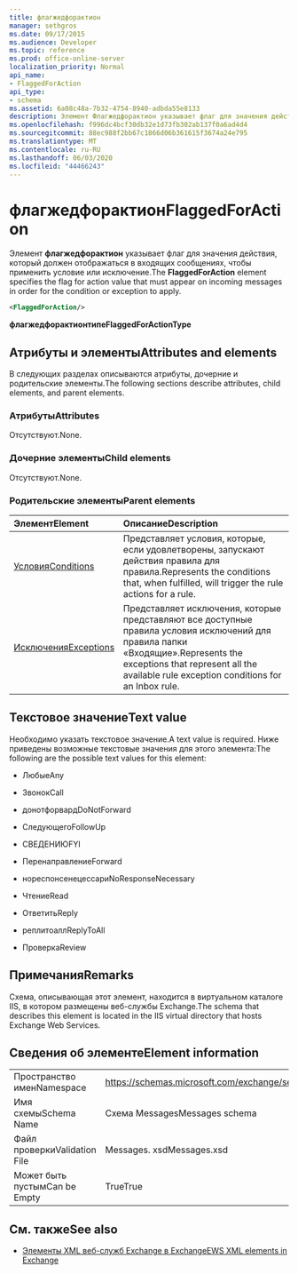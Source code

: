 ```yaml
---
title: флагжедфорактион
manager: sethgros
ms.date: 09/17/2015
ms.audience: Developer
ms.topic: reference
ms.prod: office-online-server
localization_priority: Normal
api_name:
- FlaggedForAction
api_type:
- schema
ms.assetid: 6a08c48a-7b32-4754-8940-adbda55e8133
description: Элемент Флагжедфорактион указывает флаг для значения действия, который должен отображаться в входящих сообщениях, чтобы применить условие или исключение.
ms.openlocfilehash: f996dc4bcf30db32e1d73fb302ab137f0a6ad4d4
ms.sourcegitcommit: 88ec988f2bb67c1866d06b361615f3674a24e795
ms.translationtype: MT
ms.contentlocale: ru-RU
ms.lasthandoff: 06/03/2020
ms.locfileid: "44466243"
---
```

# <a name="flaggedforaction"></a><span data-ttu-id="07b6d-103">флагжедфорактион</span><span class="sxs-lookup"><span data-stu-id="07b6d-103">FlaggedForAction</span></span>

<span data-ttu-id="07b6d-104">Элемент **флагжедфорактион** указывает флаг для значения действия, который должен отображаться в входящих сообщениях, чтобы применить условие или исключение.</span><span class="sxs-lookup"><span data-stu-id="07b6d-104">The **FlaggedForAction** element specifies the flag for action value that must appear on incoming messages in order for the condition or exception to apply.</span></span> 
  
```XML
<FlaggedForAction/>
```

 <span data-ttu-id="07b6d-105">**флагжедфорактионтипе**</span><span class="sxs-lookup"><span data-stu-id="07b6d-105">**FlaggedForActionType**</span></span>
## <a name="attributes-and-elements"></a><span data-ttu-id="07b6d-106">Атрибуты и элементы</span><span class="sxs-lookup"><span data-stu-id="07b6d-106">Attributes and elements</span></span>

<span data-ttu-id="07b6d-107">В следующих разделах описываются атрибуты, дочерние и родительские элементы.</span><span class="sxs-lookup"><span data-stu-id="07b6d-107">The following sections describe attributes, child elements, and parent elements.</span></span>
  
### <a name="attributes"></a><span data-ttu-id="07b6d-108">Атрибуты</span><span class="sxs-lookup"><span data-stu-id="07b6d-108">Attributes</span></span>

<span data-ttu-id="07b6d-109">Отсутствуют.</span><span class="sxs-lookup"><span data-stu-id="07b6d-109">None.</span></span>
  
### <a name="child-elements"></a><span data-ttu-id="07b6d-110">Дочерние элементы</span><span class="sxs-lookup"><span data-stu-id="07b6d-110">Child elements</span></span>

<span data-ttu-id="07b6d-111">Отсутствуют.</span><span class="sxs-lookup"><span data-stu-id="07b6d-111">None.</span></span>
  
### <a name="parent-elements"></a><span data-ttu-id="07b6d-112">Родительские элементы</span><span class="sxs-lookup"><span data-stu-id="07b6d-112">Parent elements</span></span>

|<span data-ttu-id="07b6d-113">**Элемент**</span><span class="sxs-lookup"><span data-stu-id="07b6d-113">**Element**</span></span>|<span data-ttu-id="07b6d-114">**Описание**</span><span class="sxs-lookup"><span data-stu-id="07b6d-114">**Description**</span></span>|
|:-----|:-----|
|[<span data-ttu-id="07b6d-115">Условия</span><span class="sxs-lookup"><span data-stu-id="07b6d-115">Conditions</span></span>](conditions.md) <br/> |<span data-ttu-id="07b6d-116">Представляет условия, которые, если удовлетворены, запускают действия правила для правила.</span><span class="sxs-lookup"><span data-stu-id="07b6d-116">Represents the conditions that, when fulfilled, will trigger the rule actions for a rule.</span></span>  <br/> |
|[<span data-ttu-id="07b6d-117">Исключения</span><span class="sxs-lookup"><span data-stu-id="07b6d-117">Exceptions</span></span>](exceptions.md) <br/> |<span data-ttu-id="07b6d-118">Представляет исключения, которые представляют все доступные правила условия исключений для правила папки «Входящие».</span><span class="sxs-lookup"><span data-stu-id="07b6d-118">Represents the exceptions that represent all the available rule exception conditions for an Inbox rule.</span></span>  <br/> |
   
## <a name="text-value"></a><span data-ttu-id="07b6d-119">Текстовое значение</span><span class="sxs-lookup"><span data-stu-id="07b6d-119">Text value</span></span>

<span data-ttu-id="07b6d-120">Необходимо указать текстовое значение.</span><span class="sxs-lookup"><span data-stu-id="07b6d-120">A text value is required.</span></span> <span data-ttu-id="07b6d-121">Ниже приведены возможные текстовые значения для этого элемента:</span><span class="sxs-lookup"><span data-stu-id="07b6d-121">The following are the possible text values for this element:</span></span>
  
- <span data-ttu-id="07b6d-122">Любые</span><span class="sxs-lookup"><span data-stu-id="07b6d-122">Any</span></span>
    
- <span data-ttu-id="07b6d-123">Звонок</span><span class="sxs-lookup"><span data-stu-id="07b6d-123">Call</span></span>
    
- <span data-ttu-id="07b6d-124">донотфорвард</span><span class="sxs-lookup"><span data-stu-id="07b6d-124">DoNotForward</span></span>
    
- <span data-ttu-id="07b6d-125">Следующего</span><span class="sxs-lookup"><span data-stu-id="07b6d-125">FollowUp</span></span>
    
- <span data-ttu-id="07b6d-126">СВЕДЕНИЮ</span><span class="sxs-lookup"><span data-stu-id="07b6d-126">FYI</span></span>
    
- <span data-ttu-id="07b6d-127">Перенаправление</span><span class="sxs-lookup"><span data-stu-id="07b6d-127">Forward</span></span>
    
- <span data-ttu-id="07b6d-128">нореспонсенецессари</span><span class="sxs-lookup"><span data-stu-id="07b6d-128">NoResponseNecessary</span></span>
    
- <span data-ttu-id="07b6d-129">Чтение</span><span class="sxs-lookup"><span data-stu-id="07b6d-129">Read</span></span>
    
- <span data-ttu-id="07b6d-130">Ответить</span><span class="sxs-lookup"><span data-stu-id="07b6d-130">Reply</span></span>
    
- <span data-ttu-id="07b6d-131">реплитоалл</span><span class="sxs-lookup"><span data-stu-id="07b6d-131">ReplyToAll</span></span>
    
- <span data-ttu-id="07b6d-132">Проверка</span><span class="sxs-lookup"><span data-stu-id="07b6d-132">Review</span></span>
    
## <a name="remarks"></a><span data-ttu-id="07b6d-133">Примечания</span><span class="sxs-lookup"><span data-stu-id="07b6d-133">Remarks</span></span>

<span data-ttu-id="07b6d-134">Схема, описывающая этот элемент, находится в виртуальном каталоге IIS, в котором размещены веб-службы Exchange.</span><span class="sxs-lookup"><span data-stu-id="07b6d-134">The schema that describes this element is located in the IIS virtual directory that hosts Exchange Web Services.</span></span>
  
## <a name="element-information"></a><span data-ttu-id="07b6d-135">Сведения об элементе</span><span class="sxs-lookup"><span data-stu-id="07b6d-135">Element information</span></span>

|||
|:-----|:-----|
|<span data-ttu-id="07b6d-136">Пространство имен</span><span class="sxs-lookup"><span data-stu-id="07b6d-136">Namespace</span></span>  <br/> |https://schemas.microsoft.com/exchange/services/2006/messages  <br/> |
|<span data-ttu-id="07b6d-137">Имя схемы</span><span class="sxs-lookup"><span data-stu-id="07b6d-137">Schema Name</span></span>  <br/> |<span data-ttu-id="07b6d-138">Схема Messages</span><span class="sxs-lookup"><span data-stu-id="07b6d-138">Messages schema</span></span>  <br/> |
|<span data-ttu-id="07b6d-139">Файл проверки</span><span class="sxs-lookup"><span data-stu-id="07b6d-139">Validation File</span></span>  <br/> |<span data-ttu-id="07b6d-140">Messages. xsd</span><span class="sxs-lookup"><span data-stu-id="07b6d-140">Messages.xsd</span></span>  <br/> |
|<span data-ttu-id="07b6d-141">Может быть пустым</span><span class="sxs-lookup"><span data-stu-id="07b6d-141">Can be Empty</span></span>  <br/> |<span data-ttu-id="07b6d-142">True</span><span class="sxs-lookup"><span data-stu-id="07b6d-142">True</span></span>  <br/> |
   
## <a name="see-also"></a><span data-ttu-id="07b6d-143">См. также</span><span class="sxs-lookup"><span data-stu-id="07b6d-143">See also</span></span>



- [<span data-ttu-id="07b6d-144">Элементы XML веб-служб Exchange в Exchange</span><span class="sxs-lookup"><span data-stu-id="07b6d-144">EWS XML elements in Exchange</span></span>](ews-xml-elements-in-exchange.md)

